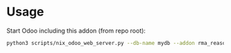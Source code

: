 # Usage

Start Odoo including this addon (from repo root):

```bash
python3 scripts/nix_odoo_web_server.py --db-name mydb --addon rma_reason
```
